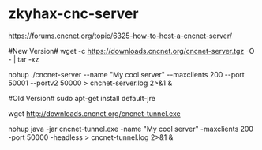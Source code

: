 # zkyhax-cnc-server


https://forums.cncnet.org/topic/6325-how-to-host-a-cncnet-server/


#New Version#
wget -c https://downloads.cncnet.org/cncnet-server.tgz -O - | tar -xz

nohup ./cncnet-server --name "My cool server" --maxclients 200 --port 50001 --portv2 50000 > cncnet-server.log 2>&1 &


#Old Version#
sudo apt-get install default-jre

wget http://downloads.cncnet.org/cncnet-tunnel.exe

nohup java -jar cncnet-tunnel.exe -name "My cool server" -maxclients 200 -port 50000 -headless > cncnet-tunnel.log 2>&1 &

